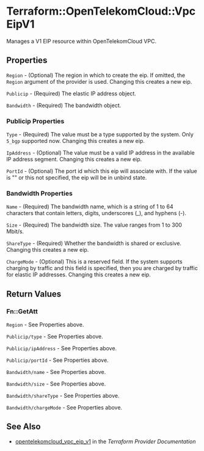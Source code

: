 # Terraform::OpenTelekomCloud::VpcEipV1

Manages a V1 EIP resource within OpenTelekomCloud VPC.

## Properties

`Region` - (Optional) The region in which to create the eip. If omitted, the `Region` argument of the provider is used. Changing this creates a new eip.

`Publicip` - (Required) The elastic IP address object.

`Bandwidth` - (Required) The bandwidth object.

### Publicip Properties

`Type` - (Required) The value must be a type supported by the system. Only `5_bgp` supported now. Changing this creates a new eip.

`IpAddress` - (Optional) The value must be a valid IP address in the available IP address segment. Changing this creates a new eip.

`PortId` - (Optional) The port id which this eip will associate with. If the value is "" or this not specified, the eip will be in unbind state.

### Bandwidth Properties

`Name` - (Required) The bandwidth name, which is a string of 1 to 64 characters that contain letters, digits, underscores (_), and hyphens (-).

`Size` - (Required) The bandwidth size. The value ranges from 1 to 300 Mbit/s.

`ShareType` - (Required) Whether the bandwidth is shared or exclusive. Changing this creates a new eip.

`ChargeMode` - (Optional) This is a reserved field. If the system supports charging by traffic and this field is specified, then you are charged by traffic for elastic IP addresses. Changing this creates a new eip.


## Return Values

### Fn::GetAtt

`Region` - See Properties above.

`Publicip/type` - See Properties above.

`Publicip/ipAddress` - See Properties above.

`Publicip/portId` - See Properties above.

`Bandwidth/name` - See Properties above.

`Bandwidth/size` - See Properties above.

`Bandwidth/shareType` - See Properties above.

`Bandwidth/chargeMode` - See Properties above.

## See Also

* [opentelekomcloud_vpc_eip_v1](https://www.terraform.io/docs/providers/opentelekomcloud/r/vpc_eip_v1.html) in the _Terraform Provider Documentation_